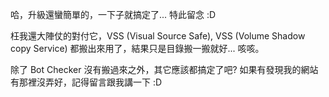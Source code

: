 哈，升級還蠻簡單的，一下子就搞定了... 特此留念 :D

枉我還大陣仗的對付它，VSS (Visual Source Safe), VSS (Volume Shadow copy Service) 都搬出來用了，結果只是目錄搬一搬就好... 咳咳。

除了 Bot Checker 沒有搬過來之外，其它應該都搞定了吧? 如果有發現我的網站有那裡沒弄好，記得留言跟我講一下 :D